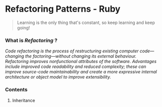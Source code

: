 # Refactoring Patterns - Ruby

> Learning is the only thing that's constant, so keep learning and keep going!

### What is *Refactoring* ?
*Code refactoring is the process of restructuring existing computer code—changing the factoring—without changing its external behaviour. Refactoring improves nonfunctional attributes of the software. Advantages include improved code readability and reduced complexity; these can improve source-code maintainability and create a more expressive internal architecture or object model to improve extensibility.*

### Contents

1. Inheritance

